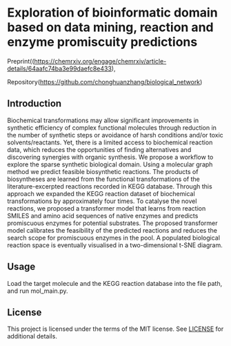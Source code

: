 # Exploration of bioinformatic domain based on data mining, reaction and enzyme promiscuity predictions

Preprint((https://chemrxiv.org/engage/chemrxiv/article-details/64aafc74ba3e99daefc8e433),

Repository(https://github.com/chonghuanzhang/biological_network)

## Introduction
Biochemical transformations may allow significant improvements in synthetic efficiency of complex functional molecules through reduction in the number of synthetic steps or avoidance of harsh conditions and/or toxic solvents/reactants. Yet, there is a limited access to biochemical reaction data, which reduces the opportunities of finding alternatives and discovering synergies with organic synthesis. We propose a workflow to explore the sparse synthetic biological domain. Using a molecular graph method we predict feasible biosynthetic reactions. The products of biosyntheses are learned from the functional transformations of the literature-excerpted reactions recorded in KEGG database. Through this approach we expanded the KEGG reaction dataset of biochemical transformations by approximately four times. To catalyse the novel reactions, we proposed a transformer model that learns from reaction SMILES and amino acid sequences of native enzymes and predicts promiscuous enzymes for potential substrates. The proposed transformer model calibrates the feasibility of the predicted reactions and reduces the search scope for promiscuous enzymes in the pool. A populated biological reaction space is eventually visualised in a two-dimensional t-SNE diagram.


## Usage
Load the target molecule and the KEGG reaction database into the file path, and run mol_main.py. 

## License

This project is licensed under the terms of the MIT license. See [LICENSE](https://github.com/chonghuanzhang/balancing_rxn/blob/main/LICENSE) for additional details.


